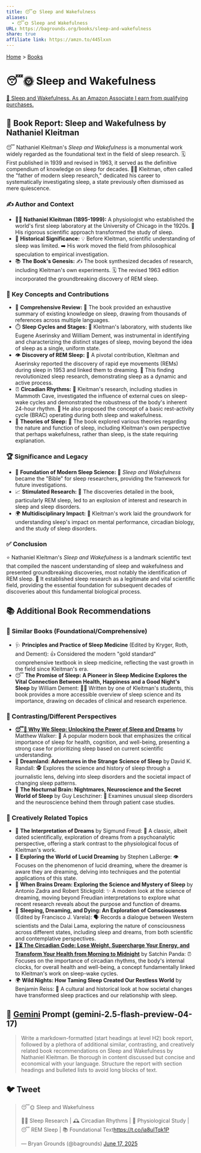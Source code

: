 ```yaml
---
title: 😴🌞 Sleep and Wakefulness
aliases:
  - 😴🌞 Sleep and Wakefulness
URL: https://bagrounds.org/books/sleep-and-wakefulness
share: true
affiliate link: https://amzn.to/445lxxn
---
```

[Home](../index.md) > [Books](./index.md)  
# 😴🌞 Sleep and Wakefulness  
[🛒 Sleep and Wakefulness. As an Amazon Associate I earn from qualifying purchases.](https://amzn.to/445lxxn)  
  
## 📖 Book Report: Sleep and Wakefulness by Nathaniel Kleitman  
  
😴 Nathaniel Kleitman's *Sleep and Wakefulness* is a monumental work widely regarded as the foundational text in the field of sleep research. 🗓️ First published in 1939 and revised in 1963, it served as the definitive compendium of knowledge on sleep for decades. 👨‍🔬 Kleitman, often called the "father of modern sleep research," dedicated his career to systematically investigating sleep, a state previously often dismissed as mere quiescence.  
  
### ✍️ Author and Context  
  
* 👨‍⚕️ **Nathaniel Kleitman (1895-1999):** A physiologist who established the world's first sleep laboratory at the University of Chicago in the 1920s. 🔬 His rigorous scientific approach transformed the study of sleep.  
* 📜 **Historical Significance:** 💡 Before Kleitman, scientific understanding of sleep was limited. ➡️ His work moved the field from philosophical speculation to empirical investigation.  
* 📚 **The Book's Genesis:** ✍️ The book synthesized decades of research, including Kleitman's own experiments. 🗓️ The revised 1963 edition incorporated the groundbreaking discovery of REM sleep.  
  
### 🧠 Key Concepts and Contributions  
  
* 📑 **Comprehensive Review:** 📖 The book provided an exhaustive summary of existing knowledge on sleep, drawing from thousands of references across multiple languages.  
* ⏱️ **Sleep Cycles and Stages:** 🏢 Kleitman's laboratory, with students like Eugene Aserinsky and William Dement, was instrumental in identifying and characterizing the distinct stages of sleep, moving beyond the idea of sleep as a single, uniform state.  
* 👁️ **Discovery of REM Sleep:** 🔑 A pivotal contribution, Kleitman and Aserinsky reported the discovery of rapid eye movements (REMs) during sleep in 1953 and linked them to dreaming. 🚀 This finding revolutionized sleep research, demonstrating sleep as a dynamic and active process.  
* ⏰ **Circadian Rhythms:** 🔦 Kleitman's research, including studies in Mammoth Cave, investigated the influence of external cues on sleep-wake cycles and demonstrated the robustness of the body's inherent 24-hour rhythm. 🔄 He also proposed the concept of a basic rest-activity cycle (BRAC) operating during both sleep and wakefulness.  
* 💭 **Theories of Sleep:** 🤔 The book explored various theories regarding the nature and function of sleep, including Kleitman's own perspective that perhaps wakefulness, rather than sleep, is the state requiring explanation.  
  
### 🏆 Significance and Legacy  
  
* 🥇 **Foundation of Modern Sleep Science:** 📖 *Sleep and Wakefulness* became the "Bible" for sleep researchers, providing the framework for future investigations.  
* 📈 **Stimulated Research:** 🔬 The discoveries detailed in the book, particularly REM sleep, led to an explosion of interest and research in sleep and sleep disorders.  
* 🌍 **Multidisciplinary Impact:** 🧠 Kleitman's work laid the groundwork for understanding sleep's impact on mental performance, circadian biology, and the study of sleep disorders.  
  
### ✅ Conclusion  
  
⭐ Nathaniel Kleitman's *Sleep and Wakefulness* is a landmark scientific text that compiled the nascent understanding of sleep and wakefulness and presented groundbreaking discoveries, most notably the identification of REM sleep. 🚀 It established sleep research as a legitimate and vital scientific field, providing the essential foundation for subsequent decades of discoveries about this fundamental biological process.  
  
## 📚 Additional Book Recommendations  
  
### 📖 Similar Books (Foundational/Comprehensive)  
  
* 🩺 **Principles and Practice of Sleep Medicine** (Edited by Kryger, Roth, and Dement): 👍 Considered the modern "gold standard" comprehensive textbook in sleep medicine, reflecting the vast growth in the field since Kleitman's era.  
* 😴 **The Promise of Sleep: A Pioneer in Sleep Medicine Explores the Vital Connection Between Health, Happiness and a Good Night's Sleep** by William Dement: 👨‍🏫 Written by one of Kleitman's students, this book provides a more accessible overview of sleep science and its importance, drawing on decades of clinical and research experience.  
  
### 🔄 Contrasting/Different Perspectives  
  
* **[😴💭 Why We Sleep: Unlocking the Power of Sleep and Dreams](./why-we-sleep-unlocking-the-power-of-sleep-and-dreams.md)** by Matthew Walker: 📣 A popular modern book that emphasizes the critical importance of sleep for health, cognition, and well-being, presenting a strong case for prioritizing sleep based on current scientific understanding.  
* 🌃 **Dreamland: Adventures in the Strange Science of Sleep** by David K. Randall: 🕵️ Explores the science and history of sleep through a journalistic lens, delving into sleep disorders and the societal impact of changing sleep patterns.  
* 🤯 **The Nocturnal Brain: Nightmares, Neuroscience and the Secret World of Sleep** by Guy Leschziner: 🧐 Examines unusual sleep disorders and the neuroscience behind them through patient case studies.  
  
### 🎨 Creatively Related Topics  
  
* 💭 **The Interpretation of Dreams** by Sigmund Freud: 👴 A classic, albeit dated scientifically, exploration of dreams from a psychoanalytic perspective, offering a stark contrast to the physiological focus of Kleitman's work.  
* 🧘 **Exploring the World of Lucid Dreaming** by Stephen LaBerge: 👁️ Focuses on the phenomenon of lucid dreaming, where the dreamer is aware they are dreaming, delving into techniques and the potential applications of this state.  
* 🧠 **When Brains Dream: Exploring the Science and Mystery of Sleep** by Antonio Zadra and Robert Stickgold: ✨ A modern look at the science of dreaming, moving beyond Freudian interpretations to explore what recent research reveals about the purpose and function of dreams.  
* 🤝 **Sleeping, Dreaming, and Dying: An Exploration of Consciousness** (Edited by Francisco J. Varela): 🗣️ Records a dialogue between Western scientists and the Dalai Lama, exploring the nature of consciousness across different states, including sleep and dreams, from both scientific and contemplative perspectives.  
* **[🌄⏳ The Circadian Code: Lose Weight, Supercharge Your Energy, and Transform Your Health from Morning to Midnight](./the-circadian-code.md)** by Satchin Panda: ⏰ Focuses on the importance of circadian rhythms, the body's internal clocks, for overall health and well-being, a concept fundamentally linked to Kleitman's work on sleep-wake cycles.  
* 🌍 **Wild Nights: How Taming Sleep Created Our Restless World** by Benjamin Reiss: 🌃 A cultural and historical look at how societal changes have transformed sleep practices and our relationship with sleep.  
  
## 💬 [Gemini](../software/gemini.md) Prompt (gemini-2.5-flash-preview-04-17)  
> Write a markdown-formatted (start headings at level H2) book report, followed by a plethora of additional similar, contrasting, and creatively related book recommendations on Sleep and Wakefulness by Nathaniel Kleitman. Be thorough in content discussed but concise and economical with your language. Structure the report with section headings and bulleted lists to avoid long blocks of text.  
  
## 🐦 Tweet  
<blockquote class="twitter-tweet" data-theme="dark"><p lang="en" dir="ltr">😴🌞 Sleep and Wakefulness<br><br>👨‍🔬 Sleep Research | 🕰️ Circadian Rhythms | 🧪 Physiological Study | 😴 REM Sleep | 📚 Foundational Text<a href="https://t.co/ia8uITqk1P">https://t.co/ia8uITqk1P</a></p>&mdash; Bryan Grounds (@bagrounds) <a href="https://twitter.com/bagrounds/status/1935124683973906805?ref_src=twsrc%5Etfw">June 17, 2025</a></blockquote> <script async src="https://platform.twitter.com/widgets.js" charset="utf-8"></script>